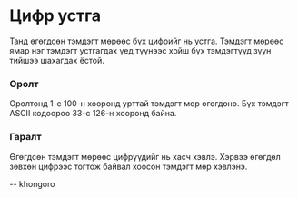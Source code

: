 Цифр устга
==========
Танд өгөгдсөн тэмдэгт мөрөөс бүх цифрийг нь устга. Тэмдэгт мөрөөс ямар нэг
тэмдэгт устгагдах үед түүнээс хойш бүх тэмдэгтүүд зүүн тийшээ шахагдах ёстой.


### Оролт
Оролтонд $1$-с $100$-н хооронд урттай тэмдэгт мөр өгөгдөнө. Бүх тэмдэгт ASCII
кодоороо $33$-с $126$-н хооронд байна.


### Гаралт
Өгөгдсөн тэмдэгт мөрөөс цифрүүдийг нь хасч хэвлэ. Хэрвээ өгөгдөл зөвхөн цифрээс
тогтож байвал хоосон тэмдэгт мөр хэвлэнэ.

-- khongoro
